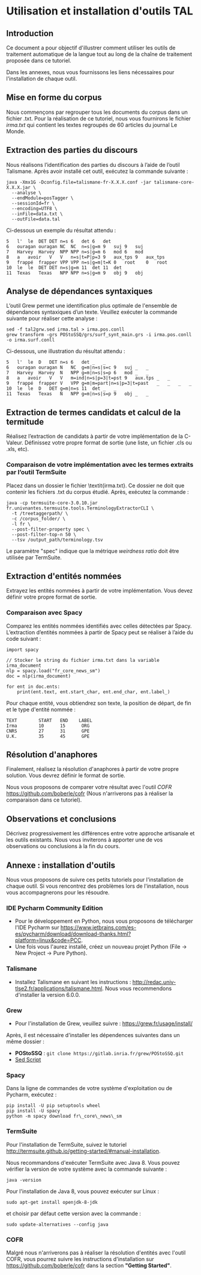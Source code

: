 # Utilisation et installation d'outils TAL

## Introduction

Ce document a pour objectif d'illustrer comment utiliser les outils de traitement automatique de la langue tout au long de la chaîne de traitement proposée dans ce tutoriel.

Dans les annexes, nous vous fournissons les liens nécessaires pour l'installation de chaque outil.

## Mise en forme du corpus

Nous commençons par regrouper tous les documents du corpus dans un fichier .txt. Pour la réalisation de ce tutoriel, nous vous fournirons le fichier *irma.txt* qui contient les textes regroupés de 60 articles du journal Le Monde.

## Extraction des parties du discours

Nous réalisons l’identification des parties du discours à l’aide de l’outil Talismane. Après avoir installé cet outil, exécutez la commande suivante : 

```
java -Xmx1G -Dconfig.file=talismane-fr-X.X.X.conf -jar talismane-core-X.X.X.jar \
  --analyse \
  --endModule=posTagger \
  --sessionId=fr \
  --encoding=UTF8 \
  --inFile=data.txt \
  --outFile=data.tal
```

Ci-dessous un exemple du résultat attendu : 

```
5	l'	le	DET	DET	n=s	6	det	6	det
6	ouragan	ouragan	NC	NC	n=s|g=m	9	suj	9	suj
7	Harvey	Harvey	NPP	NPP	n=s|g=m	6	mod	6	mod
8	a	avoir	V	V	n=s|t=P|p=3	9	aux_tps	9	aux_tps
9	frappé	frapper	VPP	VPP	n=s|g=m|t=K	0	root	0	root
10	le	le	DET	DET	n=s|g=m	11	det	11	det
11	Texas	Texas	NPP	NPP	n=s|g=m	9	obj	9	obj
```


## Analyse de dépendances syntaxiques

L’outil Grew permet une identification plus optimale de l'ensemble de dépendances syntaxiques d’un texte. Veuillez exécuter la commande suivante pour réaliser cette analyse :

```
sed -f tal2grw.sed irma.tal > irma.pos.conll
grew transform -grs POStoSSQ/grs/surf_synt_main.grs -i irma.pos.conll -o irma.surf.conll
```

Ci-dessous, une illustration du résultat attendu : 

```
5	l'	le	D	DET	n=s	6	det	_	_
6	ouragan	ouragan	N	NC	g=m|n=s|s=c	9	suj	_	_
7	Harvey	Harvey	N	NPP	g=m|n=s|s=p	6	mod	_	_
8	a	avoir	V	V	m=ind|n=s|p=3|t=pst	9	aux.tps	_	_
9	frappé	frapper	V	VPP	g=m|m=part|n=s|p=3|t=past	_	_	_	_
10	le	le	D	DET	g=m|n=s	11	det	_	_
11	Texas	Texas	N	NPP	g=m|n=s|s=p	9	obj	_	_
```

## Extraction de termes candidats et calcul de la termitude

Réalisez l’extraction de candidats à partir de votre implémentation de la C-Valeur. Définissez votre propre format de sortie (une liste, un fichier .cls ou .xls, etc).

### Comparaison de votre implémentation avec les termes extraits par l’outil TermSuite

Placez dans un dossier le fichier \textit{irma.txt}. Ce dossier ne doit que contenir les fichiers .txt du corpus étudié. Après, exécutez la commande :

```
java -cp termsuite-core-3.0.10.jar fr.univnantes.termsuite.tools.TerminologyExtractorCLI \
  -t /treetaggerpath/ \
  -c /corpus_folder/ \
  -l fr \
  --post-filter-property spec \
  --post-filter-top-n 50 \
  --tsv /output_path/terminology.tsv
```

Le paramètre "spec" indique que la métrique *weirdness ratio* doit être utilisée par TermSuite.


## Extraction d'entités nommées

Extrayez les entités nommées à partir de votre implémentation. Vous devez définir votre propre format de sortie.

### Comparaison avec Spacy

Comparez les entités nommées identifiés avec celles détectées par Spacy. L’extraction d’entités nommées à partir de Spacy peut se réaliser à l’aide du code suivant :

```
import spacy

// Stocker le string du fichier irma.txt dans la variable irma_document
nlp = spacy.load("fr_core_news_sm")
doc = nlp(irma_document)

for ent in doc.ents:
    print(ent.text, ent.start_char, ent.end_char, ent.label_)
```

Pour chaque entité, vous obtiendrez son texte, la position de départ, de fin et le type d'entité nommée : 

```
TEXT	    START   END	   LABEL	
Irma	    10	    15	    ORG	    
CNRS	    27	    31	    GPE
U.K.	    35	    45	    GPE
```

## Résolution d'anaphores

Finalement, réalisez la résolution d'anaphores à partir de votre propre solution. Vous devrez définir le  format de sortie. 

Nous vous proposons de comparer votre résultat avec l'outil *COFR* https://github.com/boberle/cofr (Nous n'arriverons pas à réaliser la comparaison dans ce tutoriel).

## Observations et conclusions

Décrivez progressivement les différences entre votre approche artisanale et les outils existants. Nous vous inviterons à apporter une de vos observations ou conclusions à la fin du cours. 


## Annexe : installation d'outils

Nous vous proposons de suivre ces petits tutoriels pour l'installation de chaque outil. Si vous rencontrez des problèmes lors de l'installation, nous vous accompagnerons pour les résoudre.

### IDE Pycharm Community Edition

- Pour le développement en Python, nous vous proposons de télécharger l'IDE Pycharm sur https://www.jetbrains.com/es-es/pycharm/download/download-thanks.html?platform=linux&code=PCC.
- Une fois vous l'aurez installé, créez un nouveau projet Python (File -\> New Project -\> Pure Python).

### Talismane

- Installez Talismane en suivant les instructions : http://redac.univ-tlse2.fr/applications/talismane.html. Nous vous recommendons d'installer la version 6.0.0.

### Grew

- Pour l'installation de Grew, veuillez suivre : https://grew.fr/usage/install/

Après, il est nécessaire d'installer les dépendences suivantes dans un même dossier : 

- **POStoSSQ** : ```git clone https://gitlab.inria.fr/grew/POStoSSQ.git```
- [Sed Script](https://grew.fr/grs/parsing/tal2grew.sed)

### Spacy

Dans la ligne de commandes de votre système d'exploitation ou de Pycharm, exécutez :

```
pip install -U pip setuptools wheel
pip install -U spacy
python -m spacy download fr\_core\_news\_sm
```

### TermSuite

Pour l'installation de TermSuite, suivez le tutoriel http://termsuite.github.io/getting-started/#manual-installation.

Nous recommandons d'exécuter TermSuite avec Java 8. Vous pouvez vérifier la version de votre système avec la commande suivante : 

```
java -version
```

Pour l'installation de Java 8, vous pouvez exécuter sur Linux : 

```
sudo apt-get install openjdk-8-jdk
```

et choisir par défaut cette version avec la commande : 

```
sudo update-alternatives --config java
```

### COFR

Malgré nous n'arriverons pas à réaliser la résolution d'entités avec l'outil COFR, vous pourrez suivre les instructions d'installation sur https://github.com/boberle/cofr dans la section **"Getting Started"**.
